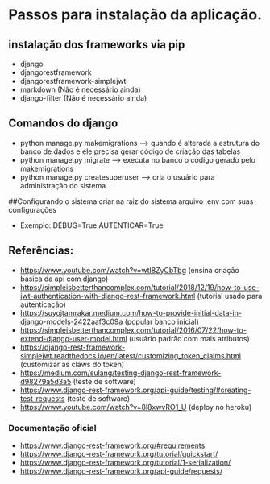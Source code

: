 # Passos para instalação da aplicação.

## instalação dos frameworks via pip
* django
* djangorestframework
* djangorestframework-simplejwt
* markdown (Não é necessário ainda)
* django-filter (Não é necessário ainda)


## Comandos do django
* python manage.py makemigrations --> quando é alterada a estrutura do banco de dados e ele precisa gerar código de criação das tabelas
* python manage.py migrate  --> executa no banco o código gerado pelo makemigrations
* python manage.py createsuperuser  --> cria o usuário para administração do sistema

##Configurando o sistema
criar na raiz do sistema arquivo .env com suas configurações
* Exemplo: DEBUG=True
           AUTENTICAR=True

## Referências:
* https://www.youtube.com/watch?v=wtl8ZyCbTbg (ensina criação básica da api com django)
* https://simpleisbetterthancomplex.com/tutorial/2018/12/19/how-to-use-jwt-authentication-with-django-rest-framework.html (tutorial usado para autenticação)
* https://suyojtamrakar.medium.com/how-to-provide-initial-data-in-django-models-2422aaf3c09a (popular banco inicial)
* https://simpleisbetterthancomplex.com/tutorial/2016/07/22/how-to-extend-django-user-model.html (usuário padrão com mais atributos)
* https://django-rest-framework-simplejwt.readthedocs.io/en/latest/customizing_token_claims.html (customizar as claws do token)
* https://medium.com/sulang/testing-django-rest-framework-d98279a5d3a5 (teste de software)
* https://www.django-rest-framework.org/api-guide/testing/#creating-test-requests (teste de software)
* https://www.youtube.com/watch?v=8l8xwvRO1_U (deploy no heroku)

### Documentação oficial 
* https://www.django-rest-framework.org/#requirements
* https://www.django-rest-framework.org/tutorial/quickstart/
* https://www.django-rest-framework.org/tutorial/1-serialization/
* https://www.django-rest-framework.org/api-guide/requests/